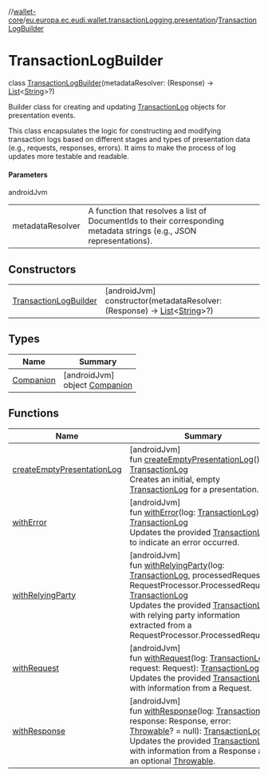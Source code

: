 //[wallet-core](../../../index.md)/[eu.europa.ec.eudi.wallet.transactionLogging.presentation](../index.md)/[TransactionLogBuilder](index.md)

# TransactionLogBuilder

class [TransactionLogBuilder](index.md)(metadataResolver: (Response) -&gt; [List](https://kotlinlang.org/api/latest/jvm/stdlib/kotlin-stdlib/kotlin.collections/-list/index.html)&lt;[String](https://kotlinlang.org/api/latest/jvm/stdlib/kotlin-stdlib/kotlin/-string/index.html)&gt;?)

Builder class for creating and updating [TransactionLog](../../eu.europa.ec.eudi.wallet.transactionLogging/-transaction-log/index.md) objects for presentation events.

This class encapsulates the logic for constructing and modifying transaction logs based on different stages and types of presentation data (e.g., requests, responses, errors). It aims to make the process of log updates more testable and readable.

#### Parameters

androidJvm

| | |
|---|---|
| metadataResolver | A function that resolves a list of DocumentIds to their corresponding metadata strings (e.g., JSON representations). |

## Constructors

| | |
|---|---|
| [TransactionLogBuilder](-transaction-log-builder.md) | [androidJvm]<br>constructor(metadataResolver: (Response) -&gt; [List](https://kotlinlang.org/api/latest/jvm/stdlib/kotlin-stdlib/kotlin.collections/-list/index.html)&lt;[String](https://kotlinlang.org/api/latest/jvm/stdlib/kotlin-stdlib/kotlin/-string/index.html)&gt;?) |

## Types

| Name | Summary |
|---|---|
| [Companion](-companion/index.md) | [androidJvm]<br>object [Companion](-companion/index.md) |

## Functions

| Name | Summary |
|---|---|
| [createEmptyPresentationLog](create-empty-presentation-log.md) | [androidJvm]<br>fun [createEmptyPresentationLog](create-empty-presentation-log.md)(): [TransactionLog](../../eu.europa.ec.eudi.wallet.transactionLogging/-transaction-log/index.md)<br>Creates an initial, empty [TransactionLog](../../eu.europa.ec.eudi.wallet.transactionLogging/-transaction-log/index.md) for a presentation. |
| [withError](with-error.md) | [androidJvm]<br>fun [withError](with-error.md)(log: [TransactionLog](../../eu.europa.ec.eudi.wallet.transactionLogging/-transaction-log/index.md)): [TransactionLog](../../eu.europa.ec.eudi.wallet.transactionLogging/-transaction-log/index.md)<br>Updates the provided [TransactionLog](../../eu.europa.ec.eudi.wallet.transactionLogging/-transaction-log/index.md) to indicate an error occurred. |
| [withRelyingParty](with-relying-party.md) | [androidJvm]<br>fun [withRelyingParty](with-relying-party.md)(log: [TransactionLog](../../eu.europa.ec.eudi.wallet.transactionLogging/-transaction-log/index.md), processedRequest: RequestProcessor.ProcessedRequest): [TransactionLog](../../eu.europa.ec.eudi.wallet.transactionLogging/-transaction-log/index.md)<br>Updates the provided [TransactionLog](../../eu.europa.ec.eudi.wallet.transactionLogging/-transaction-log/index.md) with relying party information extracted from a RequestProcessor.ProcessedRequest. |
| [withRequest](with-request.md) | [androidJvm]<br>fun [withRequest](with-request.md)(log: [TransactionLog](../../eu.europa.ec.eudi.wallet.transactionLogging/-transaction-log/index.md), request: Request): [TransactionLog](../../eu.europa.ec.eudi.wallet.transactionLogging/-transaction-log/index.md)<br>Updates the provided [TransactionLog](../../eu.europa.ec.eudi.wallet.transactionLogging/-transaction-log/index.md) with information from a Request. |
| [withResponse](with-response.md) | [androidJvm]<br>fun [withResponse](with-response.md)(log: [TransactionLog](../../eu.europa.ec.eudi.wallet.transactionLogging/-transaction-log/index.md), response: Response, error: [Throwable](https://kotlinlang.org/api/latest/jvm/stdlib/kotlin-stdlib/kotlin/-throwable/index.html)? = null): [TransactionLog](../../eu.europa.ec.eudi.wallet.transactionLogging/-transaction-log/index.md)<br>Updates the provided [TransactionLog](../../eu.europa.ec.eudi.wallet.transactionLogging/-transaction-log/index.md) with information from a Response and an optional [Throwable](https://kotlinlang.org/api/latest/jvm/stdlib/kotlin-stdlib/kotlin/-throwable/index.html). |

